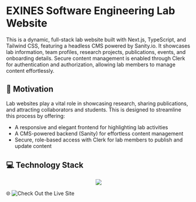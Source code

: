 # EXINES Software Engineering Lab Website
This is a dynamic, full-stack lab website built with Next.js, TypeScript, and Tailwind CSS, featuring a headless CMS powered by Sanity.io. It showcases lab information, team profiles, research projects, publications, events, and onboarding details. Secure content management is enabled through Clerk for authentication and authorization, allowing lab members to manage content effortlessly.

## 🌱 Motivation
Lab websites play a vital role in showcasing research, sharing publications, and attracting collaborators and students. This is designed to streamline this process by offering:
- A responsive and elegant frontend for highlighting lab activities
- A CMS-powered backend (Sanity) for effortless content management
- Secure, role-based access with Clerk for lab members to publish and update content

## 💻 Technology Stack
<p align="center">
  <a href="https://go-skill-icons.vercel.app/">
    <img
      src="https://go-skill-icons.vercel.app/api/icons?i=typescript,nextjs,tailwindcss,clerk"
    />
  </a>
</p>

🌐 ![Check Out the Live Site](https://maleknazn.ca)
